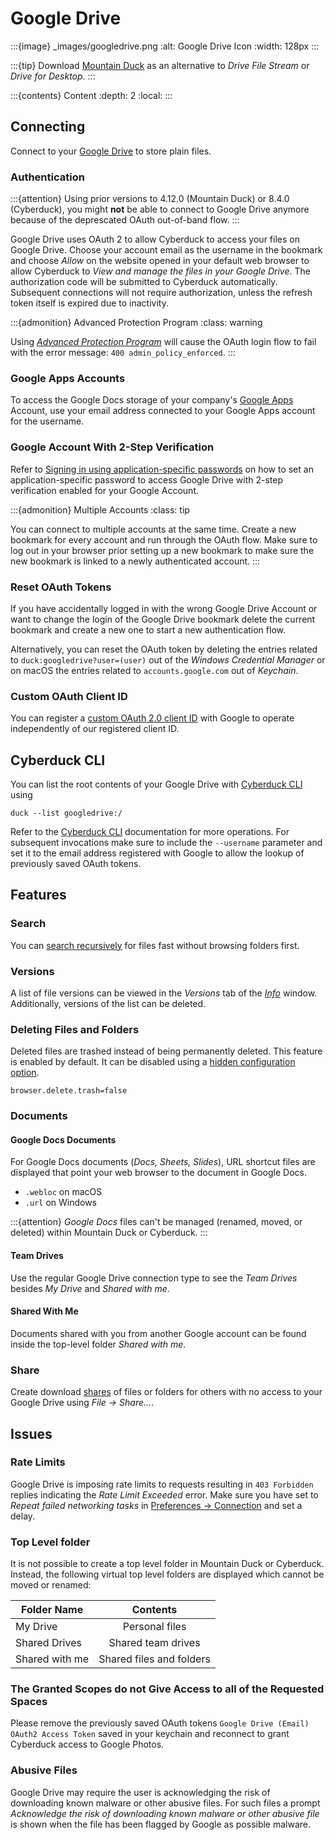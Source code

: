 Google Drive
====

:::{image} _images/googledrive.png
:alt: Google Drive Icon
:width: 128px
:::

:::{tip}
Download [Mountain Duck](https://mountainduck.io/) as an alternative to *Drive File Stream* or *Drive for Desktop*.
:::

:::{contents} Content
:depth: 2
:local:
:::

## Connecting

Connect to your [Google Drive](http://drive.google.com/) to store plain files.

### Authentication

:::{attention}
Using prior versions to 4.12.0 (Mountain Duck) or 8.4.0 (Cyberduck), you might **not** be able to connect to Google Drive anymore because of the deprescated OAuth out-of-band flow.
:::

Google Drive uses OAuth 2 to allow Cyberduck to access your files on Google Drive. Choose your account email as the username in the bookmark and choose *Allow* on the website opened in your default web browser to allow Cyberduck to *View and manage the files in your Google Drive*. The authorization code will be submitted to Cyberduck automatically. Subsequent connections will not require authorization, unless the refresh token itself is expired due to inactivity.

:::{admonition} Advanced Protection Program
:class: warning

Using *[Advanced Protection Program](https://support.google.com/accounts/answer/7539956#non-goog_apps&zippy=%2Ccan-i-use-non-google-apps-services-or-apps-script-with-advanced-protection)* will cause the OAuth login flow to fail with the error message: `400 admin_policy_enforced`.
:::

### Google Apps Accounts

To access the Google Docs storage of your company's [Google Apps](https://workspace.google.com/features/) Account, use your email address connected to your Google Apps account for the username.

### Google Account With 2-Step Verification

Refer to [Signing in using application-specific passwords](http://support.google.com/accounts/bin/answer.py?answer=185833) on how to set an application-specific password to access Google Drive with 2-step verification enabled for your Google Account.

:::{admonition} Multiple Accounts
:class: tip

You can connect to multiple accounts at the same time. Create a new bookmark for every account and run through the OAuth flow. Make sure to log out in your browser prior setting up a new bookmark to make sure the new bookmark is linked to a newly authenticated account.
:::

### Reset OAuth Tokens

If you have accidentally logged in with the wrong Google Drive Account or want to change the login of the Google Drive bookmark delete the current bookmark and create a new one to start a new authentication flow.

Alternatively, you can reset the OAuth token by deleting the entries related to `duck:googledrive?user=(user)` out of the *Windows Credential Manager* or on macOS the entries related to `accounts.google.com` out of *Keychain*.

### Custom OAuth Client ID

You can register a [custom OAuth 2.0 client ID](profiles/google_client_id.md) with Google to operate independently of our registered client ID.

## Cyberduck CLI
You can list the root contents of your Google Drive with [Cyberduck CLI](https://duck.sh/) using

```
duck --list googledrive:/
```

Refer to the [Cyberduck CLI](../cli/index.md) documentation for more operations. For subsequent invocations make sure to include the `--username` parameter and set it to the email address registered with Google to allow the lookup of previously saved OAuth tokens.

## Features

### Search

You can [search recursively](../cyberduck/browser.md#filter-and-search) for files fast without browsing folders first.

### Versions

A list of file versions can be viewed in the *Versions* tab of the *[Info](../cyberduck/info.md#versions)* window. Additionally, versions of the list can be deleted.

### Deleting Files and Folders

Deleted files are trashed instead of being permanently deleted. This feature is enabled by default. It can be disabled using a [hidden configuration option](../cyberduck/preferences.md#hidden-configuration-options).

```
browser.delete.trash=false
```

### Documents

#### Google Docs Documents

For Google Docs documents (*Docs, Sheets, Slides*), URL shortcut files are displayed that point your web browser to the document in Google Docs.

- `.webloc` on macOS
- `.url` on Windows

:::{attention}
*Google Docs* files can't be managed (renamed, moved, or deleted) within Mountain Duck or Cyberduck. 
:::

#### Team Drives

Use the regular Google Drive connection type to see the *Team Drives* besides *My Drive* and *Shared with me*.

#### Shared With Me

Documents shared with you from another Google account can be found inside the top-level folder *Shared with me*.

### Share

Create download [shares](../cyberduck/share.md#google-drive) of files or folders for others with no access to your Google Drive using *File → Share...*.

## Issues

### Rate Limits

Google Drive is imposing rate limits to requests resulting in `403 Forbidden` replies indicating the *Rate Limit Exceeded* error. Make sure you have set to *Repeat failed networking tasks* in [Preferences → Connection](../cyberduck/connection.md#repeat-failed-networking-tasks) and set a delay.

### Top Level folder

It is not possible to create a top level folder in Mountain Duck or Cyberduck. Instead, the following virtual top level folders are displayed which cannot be moved or renamed:

| Folder Name    |         Contents         |
|----------------|:------------------------:|
| My Drive       |      Personal files      |
| Shared Drives  |    Shared team drives    |
| Shared with me | Shared files and folders |

### The Granted Scopes do not Give Access to all of the Requested Spaces

Please remove the previously saved OAuth tokens `Google Drive (Email) OAuth2 Access Token` saved in your keychain and reconnect to grant Cyberduck access to Google Photos.

### Abusive Files

Google Drive may require the user is acknowledging the risk of downloading known malware or other abusive files. For such files a prompt *Acknowledge the risk of downloading known malware or other abusive file* is shown when the file has been flagged by Google as possible malware.


